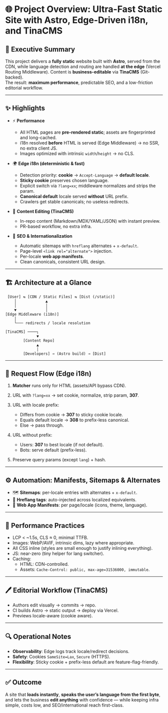 # 🌐 Project Overview: Ultra-Fast Static Site with Astro, Edge-Driven i18n, and TinaCMS

## 📑 Executive Summary

This project delivers a **fully static** website built with **Astro**, served from the CDN, while language detection and routing are handled **at the edge** (Vercel Routing Middleware). Content is **business-editable** via **TinaCMS** (Git-backed).  
The result: **maximum performance**, predictable SEO, and a low-friction editorial workflow.

---

## ✨ Highlights

- ⚡ **Performance**
    - All HTML pages are **pre-rendered static**; assets are fingerprinted and long-cached.
    - i18n resolved **before** HTML is served (Edge Middleware) → no SSR, no extra client JS.
    - Images optimized with intrinsic `width`/`height` → no CLS.

- 🌍 **Edge i18n (deterministic & fast)**
    - Detection priority: **cookie** → `Accept-Language` → **default locale**.
    - **Sticky cookie** preserves chosen language.
    - Explicit switch via `?lang=xx`; middleware normalizes and strips the param.
    - **Canonical default** locale served **without** URL prefix.
    - Crawlers get stable canonicals; no useless redirects.

- 📝 **Content Editing (TinaCMS)**
    - In-repo content (Markdown/MDX/YAML/JSON) with instant preview.
    - PR-based workflow, no extra infra.

- 🔎 **SEO & Internationalization**
    - Automatic sitemaps with `hreflang` alternates + `x-default`.
    - Page-level `<link rel="alternate">` injection.
    - Per-locale **web app manifests**.
    - Clean canonicals, consistent URL design.

---

## 🏗 Architecture at a Glance

```text
 [User] ⇆ [CDN / Static Files] ⇆ [Dist (/static)]
    │             ▲
    │             │
    ▼             │
[Edge Middleware (i18n)]
    │
    └─── redirects / locale resolution

[TinaCMS] ────┐
              ▼
        [Content Repo]
              ▲
              │
        [Developers] → (Astro build) → [Dist]
```

---

## 🔄 Request Flow (Edge i18n)

1. **Matcher** runs only for HTML (assets/API bypass CDN).
2. URL with `?lang=xx` → set cookie, normalize, strip param, **307**.
3. URL with locale prefix:
    - Differs from cookie → **307** to sticky cookie locale.
    - Equals default locale → **308** to prefix-less canonical.
    - Else → pass through.

4. URL without prefix:
    - Users: **307** to best locale (if not default).
    - Bots: serve default (prefix-less).

5. Preserve query params (except `lang`) + hash.

---

## ⚙️ Automation: Manifests, Sitemaps & Alternates

- 🗺 **Sitemaps**: per-locale entries with alternates + `x-default`.
- 🔗 **Hreflang tags**: auto-injected across localized equivalents.
- 📱 **Web App Manifests**: per page/locale (icons, theme, language).

---

## 🚀 Performance Practices

- LCP < \~1.5s, CLS ≈ 0, minimal TTFB.
- Images: WebP/AVIF, intrinsic dims, lazy where appropriate.
- All CSS inline (styles are small enough to justify inlining everything).
- JS: near-zero (tiny helper for lang switcher).
- Caching:
    - HTML: CDN-controlled.
    - Assets: `Cache-Control: public, max-age=31536000, immutable`.

---

## 🖊 Editorial Workflow (TinaCMS)

- Authors edit visually → commits → repo.
- CI builds Astro → static output → deploy via Vercel.
- Previews locale-aware (cookie aware).

---

## 🔍 Operational Notes

- **Observability**: Edge logs track locale/redirect decisions.
- **Safety**: Cookies `SameSite=Lax`, `Secure` (HTTPS).
- **Flexibility**: Sticky cookie + prefix-less default are feature-flag-friendly.

---

## ✅ Outcome

A site that **loads instantly**, **speaks the user’s language from the first byte**, and lets the business **edit anything** with confidence — while keeping infra simple, costs low, and SEO/international reach first-class.
